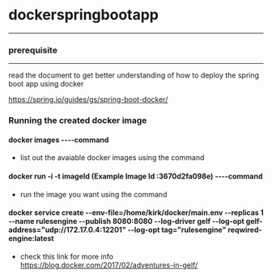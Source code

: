 # dockerspringbootapp
--------
### prerequisite
----
read the document to get better understanding of how to deploy the spring boot app using docker

https://spring.io/guides/gs/spring-boot-docker/


### Running the created docker image

#### docker images ----command
- list out the avaiable docker images using the command

#### docker run -i -t imageId (Example Image Id :3670d2fa098e) ----command

- run the image you want using the command


#### docker service create --env-file=/home/kirk/docker/main.env --replicas 1 --name rulesengine --publish 8080:8080 --log-driver gelf --log-opt gelf-address="udp://172.17.0.4:12201" --log-opt tag="rulesengine" reqwired-engine:latest

- check this link for more info https://blog.docker.com/2017/02/adventures-in-gelf/
